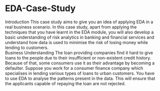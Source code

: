 # EDA-Case-Study
Introduction
This case study aims to give you an idea of applying EDA in a real business scenario. 
In this case study, apart from applying the techniques that you have learnt in the EDA module, you will also develop a basic understanding of risk analytics in 
banking and financial services and understand how data is used to minimise the risk of losing money while lending to customers.     
Business Understanding 
The loan providing companies find it hard to give loans to the people due to their insufficient or non-existent credit history. 
Because of that, some consumers use it as their advantage by becoming a defaulter. Suppose you work for a consumer finance company which specialises in lending 
various types of loans to urban customers. You have to use EDA to analyse the patterns present in the data. This will ensure that the applicants capable of 
repaying the loan are not rejected.
